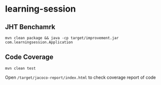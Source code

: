 # learning-session
## JHT Benchamrk
```
mvn clean package && java -cp target/improvement.jar com.learningsession.Application
```

## Code Coverage
```
mvn clean test
```
Open `/target/jacoco-report/index.html` to check coverage report of code
